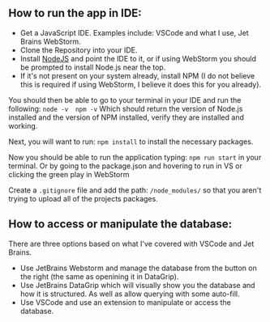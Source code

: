 ## How to run the app in IDE:
- Get a JavaScript IDE. Examples include: VSCode and what I use, Jet Brains WebStorm.
- Clone the Repository into your IDE.
- Install [NodeJS](https://nodejs.org/en/) and point the IDE to it, or if using WebStorm you should be prompted to install Node.js near the top.
- If it's not present on your system already, install NPM (I do not believe this is required if using WebStorm, I believe it does this for you already).

You should then be able to go to your terminal in your IDE and run the following:
`
node -v 
npm -v
`
Which should return the version of Node.js installed and the version of NPM installed, verify they are installed and working.

Next, you will want to run:
`npm install` to install the necessary packages.

Now you should be able to run the application typing:
`npm run start` in your terminal. Or by going to the package.json and hovering to run in VS or clicking the green play in WebStorm

Create a `.gitignore` file and add the path: `/node_modules/` so that you aren't trying to upload all of the projects packages.

## How to access or manipulate the database:
There are three options based on what I've covered with VSCode and Jet Brains.
- Use JetBrains Webstorm and manage the database from the button on the right (the same as openining it in DataGrip).
- Use JetBrains DataGrip which will visually show you the database and how it is structured. As well as allow querying with some auto-fill.
- Use VSCode and use an extension to manipulate or access the database.
